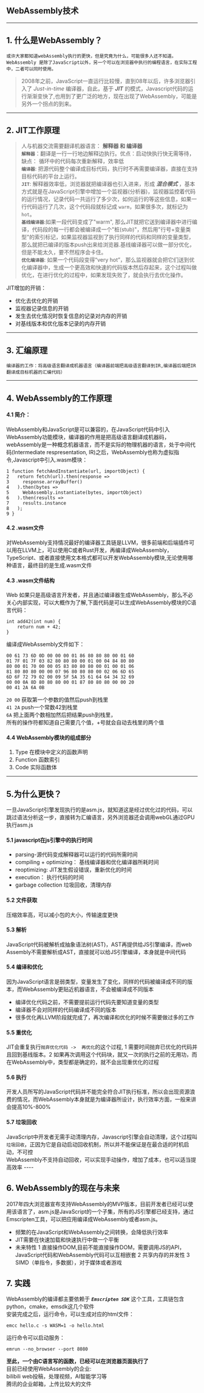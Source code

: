 ## WebAssembly技术
-----
## 1. 什么是WebAssembly？  

    或许大家都知道webAssembly执行的更快，但是究竟为什么，可能很多人还不知道。   WebAssembly 是除了JavaScript以外，另一个可以在浏览器中执行的编程语言，在实际工程中，二者可以同时使用。  
> 2008年之前，JavaScript一直运行比较慢，直到08年以后，许多浏览器引入了 *Just-in-time* 编译器，自此，基于 ***JIT*** 的模式，Javascript代码的运行渐渐变快了,也用到了更广泛的地方，现在出现了WebAssembly，可能是另外一个拐点的到来。 
----- 
    
## 2. JIT工作原理  
> 人与机器交流需要翻译机器语言： **解释器 和 编译器**  
**`解释器`**：翻译是一行一行地边解释边执行。优点：启动快执行快无需等待，缺点： 循环中的代码每次重新解释，效率低  
**`编译器`**: 把源代码整个编译成目标代码，执行时不再需要编译器，直接在支持目标代码的平台上运行。  
**`JIT`**: 解释器效率低，浏览器就把编译器也引入进来，形成 ***混合模式*** ，基本方式就是在JavaScript引擎中增加一个监视器(分析器)，监视器监控着代码的运行情况，记录代码一共运行了多少次，如何运行的等这些信息，如果一行代码运行了几次，这个代码段就标记成 `warm`，如果很多次，就标记为`hot`。  
**`基线编译器`**:如果一段代码变成了"warm", 那么JIT就把它送到编译器中进行编译，代码段的每一行都会被编译成一个"桩(stub)"，然后用"行号+变量类型"的索引标记，如果监视器监视到了执行同样的代码和同样的变量类型，那么就把已编译的版本push出来给浏览器.基线编译器可以做一部分优化，但是不能太久，要不然程序会卡住。  
**`优化编译器`**: 如果一个代码段变得“very hot”，那么监视器就会把它们送到优化编译器中，生成一个更高效和快速的代码版本然后存起来，这个过程叫做优化，在进行优化的过程中，如果发现失败了，就会执行去优化操作。  

JIT增加的开销：  
 * 优化去优化的开销  
 * 监视器记录信息的开销  
 * 发生去优化情况时恢复信息的记录对内存的开销  
 * 对基线版本和优化版本记录的内存开销 
-----

## 3. 汇编原理 
    编译器的工作：将高级语言翻译成机器语言（编译器前端把高级语言翻译到IR,编译器后端把IR翻译成目标机器的汇编代码）
-----  

## 4.  WebAssembly的工作原理  
 #### 4.1  简介： 
 WebAssembly和JavaScript是可以兼容的，在JavaScript代码中引入WebAssembly功能模块，编译器的作用是把高级语言翻译成机器码，webAssembly是一种概念机器语言，而不是实际的物理机器的语言，处于中间代码(Intermediate respresentation, IR)之后，WebAssembly也称为虚拟指令,Javascript中引入.wasm模块：
 ```
1 function fetchAndInstantiate(url, importObject) {
2   return fetch(url).then(response =>
3     response.arrayBuffer()
4   ).then(bytes =>
5     WebAssembly.instantiate(bytes, importObject)
6   ).then(results =>
7     results.instance
8   );
9 }

 ```  
 #### 4.2 .wasm文件   
对WebAssembly支持情况最好的编译器工具链是LLVM，很多前端和后端插件可以用在LLVM上，可以使用C或者Rust开发，再编译成WebAssembly，TypeScript、或者直接使用文本格式都可以开发WebAssembly模块,无论使用哪种语言，最终目的是生成.wasm文件
#### 4.3 .wasm文件结构 
Web 
如果只是高级语言开发者，并且通过编译器生成WebAssembly，那么不必关心内部实现，可以大概作为了解,下面代码是可以生成WebAssembly模块的C语言代码： 

```
int add42(int num) {
    return num + 42;
}
```
编译成WebAssembly文件如下：
```
00 61 73 6D 0D 00 00 00 01 86 80 80 80 00 01 60
01 7F 01 7F 03 82 80 80 80 00 01 00 04 84 80 80
80 00 01 70 00 00 05 83 80 80 80 00 01 00 01 06
81 80 80 80 00 00 07 96 80 80 80 00 02 06 6D 65
6D 6F 72 79 02 00 09 5F 5A 35 61 64 64 34 32 69
00 00 0A 8D 80 80 80 00 01 87 80 80 80 00 00 20
00 41 2A 6A 0B
```
`20 00`  获取第一个参数的值然后push到栈里  
`41 2A`  push一个常数42到栈里  
`6A`  把上面两个数相加然后把结果push到栈里，  
所有的操作符都知道自己需要几个值，+号就会自动去栈里的两个值

#### 4.4 WebAssembly模块的组成部分  
1. Type 在模块中定义的函数声明  
2. Function 函数索引  
3. Code 实际函数体  
-----

 ## 5.为什么更快？
 一旦JavaScript引擎发现执行的是asm.js，就知道这是经过优化过的代码，可以跳过语法分析这一步，直接转为汇编语言，另外浏览器还会调用webGL通过GPU执行asm.js

#### 5.1 javascript在js引擎中的执行时间
* parsing-源代码变成解释器可以运行的代码所需时间  
* compiling + optimizing： 基线编译器和优化编译器所耗时间  
* reoptimizing: JIT发生假设错误，重新优化的时间 
* execution： 执行代码的时间 
* garbage collection 垃圾回收，清理内存

#### 5.2 文件获取 
压缩效率高，可以减小包的大小，传输速度更快

#### 5.3 解析
JavaScript代码被解析成抽象语法树(AST)，AST再提供给JS引擎编译，而web Assembly不需要解析成AST，直接就可以给JS引擎编译，本身就是中间代码

#### 5.4 编译和优化 

因为JavaScript语言是弱类型，变量发生了变化，同样的代码被编译成不同的版本，而WebAssembly更贴近机器语言，不会被编译成不同版本  
* 编译优化代码之前，不需要提前运行代码先要知道变量的类型
* 编译器不会对同样的代码编译成不同的版本
* 很多优化再LLVM阶段就完成了，再次编译和优化的时候不需要做过多的工作

#### 5.5 重优化
JIT会重复执行`抛弃优化代码 ->  再优化`的这个过程, 1 需要时间抛弃已优化的代码并且回到基线版本。2 如果再次调用这个代码块，就又一次的执行之前的无用功，而在WebAssembly中，类型都是确定的，就不会出现重优化的过程

#### 5.6 执行
开发人员所写的JavaScript代码并不能完全符合JIT执行标准，所以会出现资源浪费的情况，而WebAssembly本身就是为编译器所设计，执行效率方面，一般来讲会提高10%-800%

#### 5.7 垃圾回收
JavaScript中开发者无需手动清理内存，Javascript引擎会自动清理，这个过程叫`垃圾回收`，正因为它是自动启动回收机制，所以并不能保证是在最合适的时机启动，不可控   
WebAssembly不支持自动回收，可以实现手动操作，增加了成本，也可以适当提高效率  ----

## 6. WebAssembly的现在与未来 

2017年四大浏览器宣布支持WebAssembly的MVP版本，目前开发者已经可以使用该语言了，asm.js是JavaScript的一个子集，所有的JS引擎都已经支持，通过Emscripten工具，可以把应用编译成WebAssembly或者asm.js。  
* 频繁的在JavaScript和WebAssembly之间转换，会降低执行效率
* JIT需要在快速加载和快速执行中做一个平衡
* 未来特性 1 直接操作DOM,目前不能直接操作DOM，需要调用JS的API，JavaScript代码和WebAssembly代码可以互相嵌套 2 共享内存的并发性 3 SIMD（单指令，多数据），对于媒体或者游戏

## 7. 实践
WebAssembly的编译都主要依赖于 ***`Emscripten SDK`*** 这个工具，工具链包含python，cmake，emsdk这几个软件  
安装完成之后，运行命令，可以生成对应的html文件：  
```
emcc hello.c -s WASM=1 -o hello.html

```  
运行命令可以启动服务：
```
emrun --no_browser --port 8080 
```
**至此，一个由C语言写的函数，已经可以在浏览器页面执行了**  
目前已经使用WebAssembly的企业:   
bilibili web投稿，处理视频，AI智能学习等  
腾讯的企业邮箱，上传比较大的文件






  